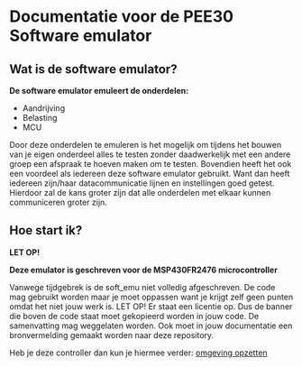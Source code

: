 # Documentatie voor de PEE30 Software emulator

## Wat is de software emulator?
**De software emulator emuleert de onderdelen:**

- Aandrijving
- Belasting
- MCU

Door deze onderdelen te emuleren is het mogelijk om tijdens het bouwen
van je eigen onderdeel alles te testen zonder daadwerkelijk met een andere
groep een afspraak te hoeven maken om te testen. Bovendien heeft het ook een
voordeel als iedereen deze software emulator gebruikt. Want dan heeft iedereen
zijn/haar datacommunicatie lijnen en instellingen goed getest. Hierdoor zal 
de kans groter zijn dat alle onderdelen met elkaar kunnen communiceren groter zijn.


## Hoe start ik?
**LET OP!**

**Deze emulator is geschreven voor de MSP430FR2476 microcontroller**

Vanwege tijdgebrek is de soft_emu niet volledig afgeschreven. De code mag gebruikt worden maar je moet oppassen want je krijgt zelf geen punten omdat het niet jouw werk is. LET OP! Er staat een licentie op. Dus de banner die boven de code staat moet gekopieerd worden in jouw code. De samenvatting mag weggelaten worden. Ook moet in jouw documentatie een bronvermelding gemaakt worden naar deze repository.

Heb je deze controller dan kun je hiermee verder: [omgeving opzetten](omgeving_opzetten.md)

